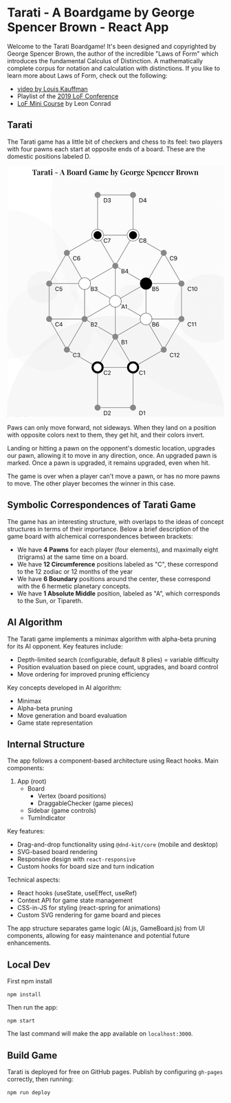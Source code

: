 # Tarati - A Boardgame by George Spencer Brown - React App

Welcome to the Tarati Boardgame! It's been designed and copyrighted by George Spencer Brown, the author of the incredible "Laws of Form" which introduces the fundamental Calculus of Distinction. A mathematically complete corpus for notation and calculation with distinctions. If you like to learn more about Laws of Form, check out the following:
- [video by Louis Kauffman](https://youtu.be/UqMl_Wb04nU?si=QWULIQchBawuJr3o)
- Playlist of the [2019 LoF Conference](https://www.youtube.com/watch?v=OnHrvFfeQ3g&list=PLl8xLayCI7YcFU3huTvSPC11xBFioxtpo)
- [LoF Mini Course](https://www.youtube.com/watch?v=VvHYDjkp9Qc&list=PLoK3NtWr5NbqEOdjQrWaq1sDweF7NJ5NB) by Leon Conrad

## Tarati

The Tarati game has a little bit of checkers and chess to its feel: two players with four pawns each start at opposite ends of a board. These are the domestic positions labeled D.

![](./public/screenshot.png)

Paws can only move forward, not sideways. When they land on a position with opposite colors next to them, they get hit, and their colors invert.

Landing or hitting a pawn on the opponent's domestic location, upgrades our pawn, allowing it to move in any direction, once. An upgraded pawn is marked. Once a pawn is upgraded, it remains upgraded, even when hit.

The game is over when a player can't move a pawn, or has no more pawns to move. The other player becomes the winner in this case.

## Symbolic Correspondences of Tarati Game

The game has an interesting structure, with overlaps to the ideas of concept structures in terms of their importance. Below a brief description of the game board with alchemical correspondences between brackets:

- We have **4 Pawns** for each player (four elements), and maximally eight (trigrams) at the same time on a board.
- We have **12 Circumference** positions labeled as "C", these correspond to the 12 zodiac or 12 months of the year
- We have **6 Boundary** positions around the center, these correspond with the 6 hermetic planetary concepts.
- We have **1 Absolute Middle** position, labeled as "A", which corresponds to the Sun, or Tipareth.

## AI Algorithm

The Tarati game implements a minimax algorithm with alpha-beta pruning for its AI opponent. Key features include:

- Depth-limited search (configurable, default 8 plies) = variable difficulty
- Position evaluation based on piece count, upgrades, and board control
- Move ordering for improved pruning efficiency

Key concepts developed in AI algorithm:
- Minimax
- Alpha-beta pruning
- Move generation and board evaluation
- Game state representation

## Internal Structure

The app follows a component-based architecture using React hooks. Main components:

1. App (root)
   - Board
     - Vertex (board positions)
     - DraggableChecker (game pieces)
   - Sidebar (game controls)
   - TurnIndicator

Key features:
- Drag-and-drop functionality using `@dnd-kit/core` (mobile and desktop)
- SVG-based board rendering
- Responsive design with `react-responsive`
- Custom hooks for board size and turn indication

Technical aspects:
- React hooks (useState, useEffect, useRef)
- Context API for game state management
- CSS-in-JS for styling (react-spring for animations)
- Custom SVG rendering for game board and pieces

The app structure separates game logic (AI.js, GameBoard.js) from UI components, allowing for easy maintenance and potential future enhancements.

## Local Dev

First npm install

```
npm install
```

Then run the app:
```
npm start
```

The last command will make the app available on `localhost:3000`.

## Build Game

Tarati is deployed for free on GitHub pages. Publish by configuring `gh-pages` correctly, then running:

```
npm run deploy
```


